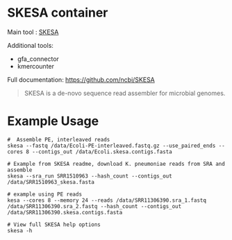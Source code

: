 # SKESA container

Main tool : [SKESA](https://github.com/ncbi/SKESA)

Additional tools:
- gfa_connector
- kmercounter

Full documentation: https://github.com/ncbi/SKESA

> SKESA is a de-novo sequence read assembler for microbial genomes.

# Example Usage

```
#  Assemble PE, interleaved reads
skesa --fastq /data/Ecoli-PE-interleaved.fastq.gz --use_paired_ends --cores 8 --contigs_out /data/Ecoli.skesa.contigs.fasta

# Example from SKESA readme, download K. pneumoniae reads from SRA and assemble
skesa --sra_run SRR1510963 --hash_count --contigs_out /data/SRR1510963_skesa.fasta

# example using PE reads
kesa --cores 8 --memory 24 --reads /data/SRR11306390.sra_1.fastq /data/SRR11306390.sra_2.fastq --hash_count --contigs_out /data/SRR11306390.skesa.contigs.fasta

# View full SKESA help options
skesa -h
```

